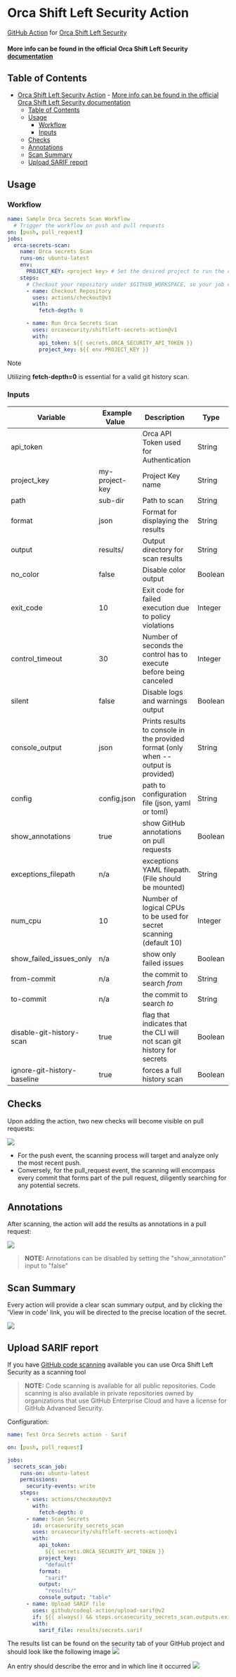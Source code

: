 # Orca Shift Left Security Action

[GitHub Action](https://github.com/features/actions)
for [Orca Shift Left Security](https://orca.security/solutions/shift-left-security/)

#### More info can be found in the official Orca Shift Left Security<a href="https://docs.orcasecurity.io/v1/docs/shift-left-security"> documentation</a>



## Table of Contents

- [Orca Shift Left Security Action](#orca-shift-left-security-action)
      - [More info can be found in the official Orca Shift Left Security documentation](#more-info-can-be-found-in-the-official-orca-shift-left-security-documentation)
  - [Table of Contents](#table-of-contents)
  - [Usage](#usage)
    - [Workflow](#workflow)
    - [Inputs](#inputs)
  - [Checks](#checks)
  - [Annotations](#annotations)
  - [Scan Summary](#scan-summary)
  - [Upload SARIF report](#upload-sarif-report)


## Usage

### Workflow

```yaml
name: Sample Orca Secrets Scan Workflow
  # Trigger the workflow on push and pull requests
on: [push, pull_request]
jobs:
  orca-secrets-scan:
    name: Orca secrets Scan
    runs-on: ubuntu-latest
    env:
      PROJECT_KEY: <project key> # Set the desired project to run the cli scanning with
    steps:
      # Checkout your repository under $GITHUB_WORKSPACE, so your job can access it
      - name: Checkout Repository
        uses: actions/checkout@v3
        with:
          fetch-depth: 0       

      - name: Run Orca Secrets Scan
        uses: orcasecurity/shiftleft-secrets-action@v1
        with:
          api_token: ${{ secrets.ORCA_SECURITY_API_TOKEN }}
          project_key: ${{ env.PROJECT_KEY }}
```


> [!NOTE]
> Utilizing **fetch-depth=0** is essential for a valid git history scan.



### Inputs

| Variable                    | Example Value &nbsp; | Description &nbsp;                                                                | Type    | Required | Default |
| --------------------------- | -------------------- | --------------------------------------------------------------------------------- | ------- | -------- | ------- |
| api_token                   |                      | Orca API Token used for Authentication                                            | String  | Yes      | N/A     |
| project_key                 | my-project-key       | Project Key name                                                                  | String  | Yes      | N/A     |
| path                        | sub-dir              | Path to scan                                                                      | String  | Yes      | N/A     |
| format                      | json                 | Format for displaying the results                                                 | String  | No       | cli     |
| output                      | results/             | Output directory for scan results                                                 | String  | No       | N/A     |
| no_color                    | false                | Disable color output                                                              | Boolean | No       | false   |
| exit_code                   | 10                   | Exit code for failed execution due to policy violations                           | Integer | No       | 3       |
| control_timeout             | 30                   | Number of seconds the control has to execute before being canceled                | Integer | No       | 60      |
| silent                      | false                | Disable logs and warnings output                                                  | Boolean | No       | false   |
| console_output              | json                 | Prints results to console in the provided format (only when --output is provided) | String  | No       | cli     |
| config                      | config.json          | path to configuration file (json, yaml or toml)                                   | String  | No       | N/A     |
| show_annotations            | true                 | show GitHub annotations on pull requests                                          | Boolean | No       | true    |
| exceptions_filepath         | n/a                  | exceptions YAML filepath. (File should be mounted)                                | String  | No       | false   |
| num_cpu                     | 10                   | Number of logical CPUs to be used for secret scanning (default 10)                | Integer | No       | 10      |
| show_failed_issues_only     | n/a                  | show only failed issues                                                           | Boolean | No       | false   |
| from-commit                 | n/a                  | the commit to search *from*                                                       | String  | No       | N/A     |
| to-commit                   | n/a                  | the commit to search *to*                                                         | String  | No       | N/A     |
| disable-git-history-scan    | true                 | flag that indicates that the CLI will not scan git history for secrets            | Boolean | No       | false   |
| ignore-git-history-baseline | true                 | forces a full history scan                                                        | Boolean | No       | false   |


## Checks
Upon adding the action, two new checks will become visible on pull requests:

![](/assets/checks_preview.png)

* For the push event, the scanning process will target and analyze only the most recent push.
* Conversely, for the pull_request event, the scanning will encompass every commit that forms part of the pull request, diligently searching for any potential secrets.


## Annotations
After scanning, the action will add the results as annotations in a pull request:

![](/assets/secret_annotation_preview.png)
>  **NOTE:**  Annotations can be disabled by setting the "show_annotation" input to "false"


## Scan Summary
Every action will provide a clear scan summary output, and by clicking the 'View in code' link, you will be directed to the precise location of the secret.

![](/assets/secrets_summary_preview.png)

## Upload SARIF report
If you have [GitHub code scanning](https://docs.github.com/en/github/finding-security-vulnerabilities-and-errors-in-your-code/about-code-scanning) available you can use Orca Shift Left Security as a scanning tool
> **NOTE:**  Code scanning is available for all public repositories. Code scanning is also available in private repositories owned by organizations that use GitHub Enterprise Cloud and have a license for GitHub Advanced Security.

Configuration:

```yaml
name: Test Orca Secrets action - Sarif

on: [push, pull_request]

jobs:
  secrets_scan_job:
    runs-on: ubuntu-latest
    permissions:
      security-events: write
    steps:
      - uses: actions/checkout@v3
        with:
          fetch-depth: 0
      - name: Scan Secrets
        id: orcasecurity_secrets_scan
        uses: orcasecurity/shiftleft-secrets-action@v1
        with:
          api_token:
            ${{ secrets.ORCA_SECURITY_API_TOKEN }}
          project_key:
            "default"
          format:
            "sarif"
          output:
            "results/"
          console_output: "table"
      - name: Upload SARIF file
        uses: github/codeql-action/upload-sarif@v2
        if: ${{ always() && steps.orcasecurity_secrets_scan.outputs.exit_code != 1 }}
        with:
          sarif_file: results/secrets.sarif
```

The results list can be found on the security tab of your GitHub project and should look like the following image
![](/assets/code_scanning_list.png)


An entry should describe the error and in which line it occurred 
![](/assets/code_scanning_entry.png)

